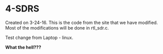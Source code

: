 # 4-SDRS

Created on 3-24-16.
This is the code from the site that we have modified. Most of the modifications will be done in rtl_sdr.c.

Test change from Laptop - linux.

**What the hell???**
